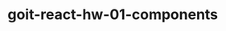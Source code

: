 # goit-react-hw-01-components

<!-- 4. В терминале прописываем:
		npx create-react-app .
	5. Из созданых файлов удаляем ненужные из папки src, а именно:
		- App.css
		- App.js
		- App.test.js
		- index.css
		- logo.svg
		- serviceWorker.js
		- setupTest.js
		Должен остаться только файл index.js
	6. В файле index.js оставляем только следующие импорты:
		import React from 'react';
		import ReactDOM from 'react-dom';
	7. Устанавливаем пакет prop-types:
		npm install --save-dev prop-types
	8. Устанавливаем библиотеки для контроля ошибок:
		npm install --save-dev prettier eslint

		 (в старой версии устанавливался
		npm install --save-dev prettier husky lint-staged) -->
